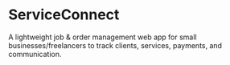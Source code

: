 # ServiceConnect
A lightweight job & order management web app for small businesses/freelancers to track clients, services, payments, and communication.
